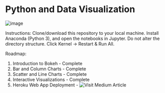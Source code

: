 # Python and Data Visualization

![image](https://user-images.githubusercontent.com/4008778/84719580-961d1200-af30-11ea-8289-3e31808cdf4c.PNG)

Instructions: Clone/download this repository to your local machine. Install Anaconda (Python 3), and open the notebooks in Jupyter. Do not alter the directory structure. Click Kernel -> Restart & Run All.

Roadmap:
1. Introduction to Bokeh - Complete
2. Bar and Column Charts - Complete
3. Scatter and Line Charts - Complete
4. Interactive Visualizations - Complete
5. Heroku Web App Deployment - ![Visit Medium Article](https://medium.com/m2mtechconnect/data-visualization-with-bokeh-flask-and-heroku-e751dc349f6a?source=friends_link&sk=a9f972316beea242589f9cd48efb66c9)
